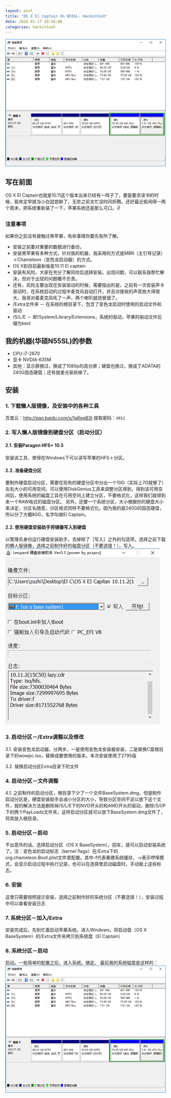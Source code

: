 ```yaml
---
layout: post
title: "OS X El Captain On N55SL- Hackintosh"
data: 2016-01-17 20:56:00
categories: hackintosh
---
```

![我的系统磁盘分区](https://raw.githubusercontent.com/zuzhi/zuzhi.github.io/master/img/tutorial-captures/snip_20160117144412.png "我的系统磁盘分区")
## 写在前面
OS X El Captain也就是10.11这个版本出来已经有一阵子了，要是要求读书的时候，我肯定早就当小白鼠尝鲜了，无奈之前太忙没时间折腾。还好最近偷闲得一两个周末，把系统重新装了一下，苹果系统还是那么可口。✌

### 注意事项
如果你之前没有接触过黑苹果，有些事情你要先有所了解。

- 安装之前要对重要的数据进行备份。
- 安装黑苹果有多种方式，针对我的机器，我采用的方式是MBR（主引导记录）＋Chameleon（变色龙启动器）的方式。
- OS X到目前最新版是10.11 El captain
- 安装有风险，大家在充分了解风险后选择安装。出现问题，可以联系我帮忙解决，但对于出现的问题概不负责。
- 还有，风险主要出现在安装驱动的时候，需要指出的是，之前有一次安装声卡驱动时，在系统启动的过程中麦克风自动打开，并且对接收的声音放大得很大，我哥对着麦克风吼了一声，两个喇叭就烧冒烟了。
- /Extra文件夹 － 在系统的根目录下，包含了变色龙启动时使用的启动文件和驱动
- /S/L/E － 即/System/Library/Extensions，系统的驱动，苹果的驱动文件后缀为kext

## 我的机器(华硕N55SL)的参数
- CPU i7-2670
- 显卡 NVDIA-635M
- 其他：显示屏换过，换成了1080p的高分屏；硬盘也换过，换成了ADATA的240G固态硬盘；还有就是光驱拆掉了。

## 安装

### 1. 下载懒人版镜像，及安装中的各种工具
百度云：http://pan.baidu.com/s/1pKeeB3t 提取密码：`d912`

### 2. 写入懒人版镜像到硬盘分区（启动分区）

#### 2.1. 安装Paragon HFS+ 10.5
安装该工具，使得在Windows下可以读写苹果的HFS＋分区。
#### 2.2. 准备硬盘分区
要制作硬盘启动分区，需要在现有的硬盘分区中分出一个10G（实际上7G就够了）左右大小的可用空间，可以使用DiskGenius工具来调整分区得到，得到该可用空间后，使用系统的磁盘工具在可用空间上建立分区，不要格式化，这样我们就得到来一个RAW格式的磁盘分区。
另外，还要一个系统分区，大小根据你的硬盘大小来决定，分区名随意，分区格式同样不要格式化。因为我的是240G的固态硬盘，所以分了大概80G，名字叫做El Captain。

#### 2.2. 使用硬盘安装助手将镜像写入到硬盘
以管理员身份运行硬盘安装助手，去掉除了［写入］之外的勾选项，选择之前下载的懒人版镜像，选择之前制作好的磁盘分区（不要选错！），写入。
![使用硬盘安装助手将镜像写入到硬盘](https://raw.githubusercontent.com/zuzhi/zuzhi.github.io/master/img/tutorial-captures/snip_20160117144615.png "使用硬盘安装助手将镜像写入到硬盘")

### 3. 启动分区－/Extra调整以及修改

3.1. 安装变色龙启动器，分两步，一是使用变色龙安装器安装，二是替换C盘根目录下的wowpc.iso，替换成要使用的版本。本次安装使用了2795版

3.2. 替换启动分区Extra目录下的文件

### 4. 启动分区－文件调整

4.1. 之前制作的启动分区，根目录下少了一个文件BaseSystem.dmg，但是制作启动分区是，硬盘安装助手会减小分区的大小，导致分区空间不足以放下这个文件，我的解决方法是删除掉/S/L/E下的NVD开头的和AMD开头的驱动，删除/S/I/P下的两个PayLoads文件夹，这样启动分区就可以放下BaseSystem.dmg文件了，将其放入根目录。

### 5. 启动分区－启动
不出意外的话，选择启动分区（OS X BaseSystem），回车，就可以启动安装系统了。注：变色龙的启动标志（kernel flags）在/Extra下的org.chameleon.Boot.plist文件里配置。其中-f代表重建系统缓存，-v表示啰嗦模式，会显示启动过程中执行记录。也可以在选择里启动磁盘时，手动敲上这些标志。

### 6. 安装
这里只需要按照提示安装，选择之前制作好的系统分区（不要选错！），安装过程中可以查看安装日志

### 7. 系统分区－加入/Extra
安装完成后，先别忙着启动苹果系统。进入Windows，将启动盘（OS X BaseSystem）的/Extra文件夹拷贝到系统盘（El Captain）

### 8. 系统分区－启动
启动。一些简单的配置之后，进入系统。搞定。
最后我的系统磁盘是这样的：
![我的系统磁盘分区](https://raw.githubusercontent.com/zuzhi/zuzhi.github.io/master/img/tutorial-captures/snip_20160117144412.png "我的系统磁盘分区")
